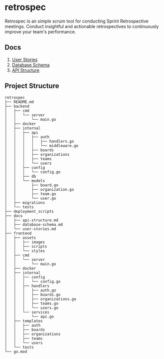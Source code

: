 # retrospec
Retrospec is an simple scrum tool for conducting Sprint Retrospective meetings.
Conduct insightful and actionable retrospectives to continuously improve your team's performance.


## Docs
1. [User Stories](./docs/user-stories.md)
2. [Database Schema](./docs/database-schema.md)
3. [API Structure](./docs/api-structure.md)

## Project Structure

```
retrospec
├── README.md
├── backend
│   ├── cmd
│   │   └── server
│   │       └── main.go
│   ├── docker
│   ├── internal
│   │   ├── api
│   │   │   ├── auth
│   │   │   │   ├── handlers.go
│   │   │   │   └── middleware.go
│   │   │   ├── boards
│   │   │   ├── organizations
│   │   │   ├── teams
│   │   │   └── users
│   │   ├── config
│   │   │   └── config.go
│   │   ├── db
│   │   └── models
│   │       ├── board.go
│   │       ├── organization.go
│   │       ├── team.go
│   │       └── user.go
│   ├── migrations
│   └── tests
├── deployment_scripts
├── docs
│   ├── api-structure.md
│   ├── database-schema.md
│   └── user-stories.md
├── frontend
│   ├── assets
│   │   ├── images
│   │   ├── scripts
│   │   └── styles
│   ├── cmd
│   │   └── server
│   │       └── main.go
│   ├── docker
│   ├── internal
│   │   ├── config
│   │   │   └── config.go
│   │   ├── handlers
│   │   │   ├── auth.go
│   │   │   ├── boards.go
│   │   │   ├── organizations.go
│   │   │   ├── teams.go
│   │   │   └── users.go
│   │   └── services
│   │       └── api.go
│   ├── templates
│   │   ├── auth
│   │   ├── boards
│   │   ├── organizations
│   │   ├── teams
│   │   └── users
│   └── tests
└── go.mod
```